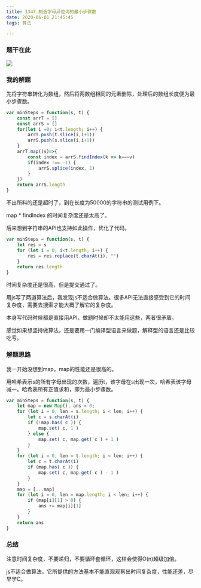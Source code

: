 ```yaml
---
title: 1347.制造字母异位词的最小步骤数
date: 2020-06-01 21:45:45
tags: 算法

---
```


### 题干在此

![](https://i.loli.net/2020/06/01/PX5UKbNvhOkoYQm.png)

### 我的解题

先将字符串转化为数组，然后将两数组相同的元素删除，处理后的数组长度便为最小步骤数。

```js
var minSteps = function(s, t) {
    const arrT = []
    const arrS = []
    for(let i =0; i<t.length; i++) {
        arrT.push(t.slice(i,i+1))
        arrS.push(s.slice(i,i+1))
    }
    arrT.map((v)=>{
        const index = arrS.findIndex(k => k===v)
        if(index !== -1) {
            arrS.splice(index, 1)
        }
    })
    return arrS.length
}
```

不出所料的还是超时了，到在长度为50000的字符串的测试用例下。

map * findIndex 的时间复杂度还是太高了。

后来想到字符串的API也支持如此操作，优化了代码。

```js
var minSteps = function(s, t) {
    let res = s
    for (let i = 0; i<t.length; i++) {
        res = res.replace(t.charAt(i), "")
    }
    return res.length
}
```

时间复杂度还是很高，但是提交通过了。

用js写了两道算法后，我发现js不适合做算法。很多API无法直接感受到它的时间复杂度，需要去搜索才能大概了解它的复杂度。

本身写代码时候都是直接用API，做题时候却不太能用这些，两者很矛盾。

感觉如果想坚持做算法，还是要用一门编译型语言来做题，解释型的语言还是比较吃亏。

### 解题思路

我一开始没想到map，map的性能还是很高的。

用哈希表示s的所有字母出现的次数，遍历t，该字母在s出现一次，哈希表该字母减一。哈希表所有正值求和，即为最小步骤数。

```js
var minSteps = function(s, t) {
    let map = new Map(), ans = 0;
    for (let i = 0, len = s.length; i < len; i++) {
        let c = s.charAt(i)
        if (!map.has( c )) {
            map.set( c, 1 )
        } else {
            map.set( c, map.get( c ) + 1 )
        }
    }
    for (let i = 0, len = t.length; i < len; i++) {
        let c = t.charAt(i)
        if (map.has( c )) {
            map.set( c, map.get( c ) - 1 )
        }
    }
    map = [...map]
    for (let i = 0, len = map.length; i < len; i++) {
        if (map[i][1] > 0) {
            ans += map[i][1]
        }
    }
    return ans
}
```

### 总结

注意时间复杂度，不要递归，不要循环套循环，这样会使得O(n)超级加倍。

js不适合做算法，它所提供的方法基本不能直观观察出时间复杂度，性能还差，尽早学C。